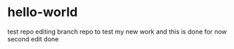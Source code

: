 # hello-world
test repo
editing branch repo to test my new work and this is done for now
second edit
done
